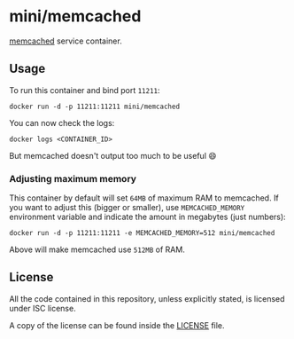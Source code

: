 # mini/memcached

[memcached](http://memcached.org/) service container.

## Usage

To run this container and bind port `11211`:

```
docker run -d -p 11211:11211 mini/memcached
```

You can now check the logs:

```
docker logs <CONTAINER_ID>
```

But memcached doesn't output too much to be useful :smile:

### Adjusting maximum memory

This container by default will set `64MB` of maximum RAM to memcached. If you
want to adjust this (bigger or smaller), use `MEMCACHED_MEMORY` environment
variable and indicate the amount in megabytes (just numbers):

```
docker run -d -p 11211:11211 -e MEMCACHED_MEMORY=512 mini/memcached
```

Above will make memcached use `512MB` of RAM.

## License

All the code contained in this repository, unless explicitly stated, is
licensed under ISC license.

A copy of the license can be found inside the [LICENSE](LICENSE) file.
